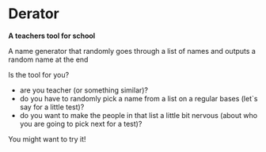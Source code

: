# Derator

**A teachers tool for school**

A name generator that randomly goes through a list of names and outputs a random name at the end

Is the tool for you?
* are you teacher (or something similar)?
* do you have to randomly pick a name from a list on a regular bases (let`s say for a little test)?
* do you want to make the people in that list a little bit nervous (about who you are going to pick next for a test)?

You might want to try it!
